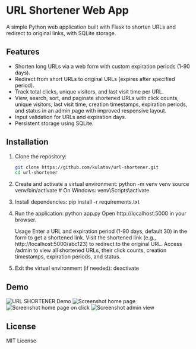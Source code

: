 # URL Shortener Web App

A simple Python web application built with Flask to shorten URLs and redirect to original links, with SQLite storage.

## Features
- Shorten long URLs via a web form with custom expiration periods (1-90 days).
- Redirect from short URLs to original URLs (expires after specified period).
- Track total clicks, unique visitors, and last visit time per URL.
- View, search, sort, and paginate shortened URLs with click counts, unique visitors, last visit time, creation timestamps, expiration periods, and status in an admin page with improved responsive layout.
- Input validation for URLs and expiration days.
- Persistent storage using SQLite.

## Installation
1. Clone the repository:
   ```bash
   git clone https://github.com/kulatav/url-shortener.git
   cd url-shortener

2. Create and activate a virtual environment:
    python -m venv venv
    source venv/bin/activate  # On Windows: venv\Scripts\activate

3. Install dependencies:
    pip install -r requirements.txt
    
4. Run the application:
    python app.py
    Open http://localhost:5000 in your browser.

    Usage
        Enter a URL and expiration period (1-90 days, default 30) in the form to get a shortened link.
        Visit the shortened link (e.g., http://localhost:5000/abc123) to redirect to the original URL.
        Access /admin to view all shortened URLs, their click counts, creation timestamps, expiration periods, and status.

5. Exit the virtual environment (if needed):
    deactivate

## Demo
![URL SHORTENER Demo](url-shortener-demo.gif)
![Screenshot home page](home_page_url_shortner_app.png)
![Screenshot home page on click](home_page_on_click_url_shortner_app.png)
![Screenshot admin view](admin_view_url_shortner_app.png)

## License  
MIT License